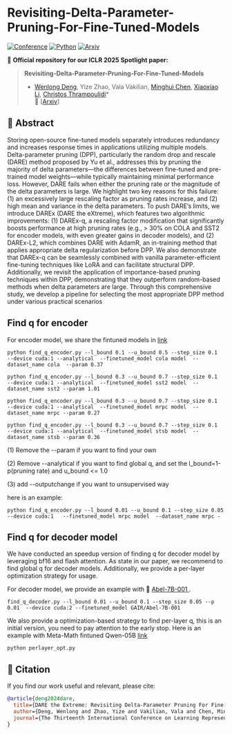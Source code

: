 # Revisiting-Delta-Parameter-Pruning-For-Fine-Tuned-Models

[![Conference](https://img.shields.io/badge/ICLR-2025-blue.svg)](https://iclr.cc/)
[![Python](https://img.shields.io/badge/Python-3.8%2B-green.svg)](https://www.python.org/)
[![Arxiv](https://img.shields.io/badge/ArXiv-2502.19980-b31b1b.svg)](https://arxiv.org/abs/2410.09344)

📌 **Official repository for our ICLR 2025 Spotlight paper:**

> **Revisiting-Delta-Parameter-Pruning-For-Fine-Tuned-Models**  
> * [Wenlong Deng](https://vengdeng.github.io/), Yize Zhao,  Vala Vakilian, [Minghui Chen](https://chenminghui.com), [Xiaoxiao Li](https://tea.ece.ubc.ca/), [Christos Thrampoulidi](https://sites.google.com/view/cthrampo)*  
> 📄 [[Arxiv](https://arxiv.org/abs/2410.09344)]  

## 📌 Abstract
Storing open-source fine-tuned models separately introduces redundancy and increases response times
in applications utilizing multiple models. Delta-parameter pruning (DPP), particularly the random drop
and rescale (DARE) method proposed by Yu et al., addresses this by pruning the majority of delta parameters—the differences between fine-tuned and pre-trained model weights—while typically maintaining minimal performance loss. However, DARE fails when either the pruning rate or the magnitude of the delta parameters is large. We highlight two key reasons for this failure: (1) an excessively large rescaling factor
as pruning rates increase, and (2) high mean and variance in the delta parameters. To push DARE’s limits,
we introduce DAREx (DARE the eXtreme), which features two algorithmic improvements: (1) DAREx-q,
a rescaling factor modification that significantly boosts performance at high pruning rates (e.g., > 30%
on COLA and SST2 for encoder models, with even greater gains in decoder models), and (2) DAREx-L2,
which combines DARE with AdamR, an in-training method that applies appropriate delta regularization before DPP. We also demonstrate that DAREx-q can be seamlessly combined with vanilla parameter-efficient
fine-tuning techniques like LoRA and can facilitate structural DPP. Additionally, we revisit the application
of importance-based pruning techniques within DPP, demonstrating that they outperform random-based
methods when delta parameters are large. Through this comprehensive study, we develop a pipeline for
selecting the most appropriate DPP method under various practical scenarios

## Find q for encoder

For encoder model, we share the fintuned models in [link](https://drive.google.com/drive/folders/1A3YkK1iGoj2DyvJ7LhufV2fbaV4g70Rc?usp=sharing)

```
python find_q_encoder.py --l_bound 0.1 --u_bound 0.5 --step_size 0.1  --device cuda:1 --analytical  --finetuned_model cola model  --dataset_name cola  --param 0.37

python find_q_encoder.py --l_bound 0.3 --u_bound 0.7 --step_size 0.1  --device cuda:1 --analytical  --finetuned_model sst2 model  --dataset_name sst2 --param 1.01

python find_q_encoder.py --l_bound 0.3 --u_bound 0.7 --step_size 0.1  --device cuda:1 --analytical  --finetuned_model mrpc model  --dataset_name mrpc --param 0.27

python find_q_encoder.py --l_bound 0.3 --u_bound 0.7 --step_size 0.1  --device cuda:1 --analytical  --finetuned_model stsb model  --dataset_name stsb --param 0.36

```

(1) Remove the --param if you want to find your own

(2) Remove --analytical if you want to find global q, and set the l_bound=1-p(pruning rate) and u_bound <= 1.0

(3) add --outputchange if you want to unsupervised way

here is an example:

```
python find_q_encoder.py --l_bound 0.01 --u_bound 0.1 --step_size 0.05  --device cuda:1   --finetuned_model mrpc model  --dataset_name mrpc -
```


## Find q for decoder model

We have conducted an speedup version of finding q for decoder model by leveraging bf16 and flash attention. As state in our paper, we recommend to find global q for decoder models. Additionally, we provide a per-layer optimization strategy for usage.

For decoder model, we provide an example with 🤗 <a href="https://huggingface.co/GAIR/GAIRMath-Abel-7b" target="_blank"> Abel-7B-001 </a>. 

```
find_q_decoder.py --l_bound 0.01 --u_bound 0.1 --step_size 0.05 --p 0.01  --device cuda:2 --finetuned_model GAIR/Abel-7B-001 
```

We also provide a optimization-based strategy to find per-layer q, this is an initial version, you need to pay attention to the early stop. Here is an example with Meta-Math fintuned Qwen-05B [link](https://drive.google.com/drive/folders/1TOeZ3fuW78eqZKWs3ePUY0R5xXbWmO-X?usp=drive_link)

```
python perlayer_opt.py
```

## 📜 Citation

If you find our work useful and relevant, please cite:

```bibtex
@article{deng2024dare,
  title={DARE the Extreme: Revisiting Delta-Parameter Pruning For Fine-Tuned Models},
  author={Deng, Wenlong and Zhao, Yize and Vakilian, Vala and Chen, Minghui and Li, Xiaoxiao and Thrampoulidis, Christos},
  journal={The Thirteenth International Conference on Learning Representations},
}
